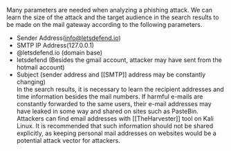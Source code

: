 Many parameters are needed when analyzing a phishing attack. We can learn the size of the attack and the target audience in the search results to be made on the mail gateway according to the following parameters.

-   Sender Address(info@letsdefend.io)
-   SMTP IP Address(127.0.0.1)
-   @letsdefend.io (domain base)
-   letsdefend (Besides the gmail account, attacker may have sent from the hotmail account)
-   Subject (sender address and [[SMTP]] address may be constantly changing)
\
In the search results, it is necessary to learn the recipient addresses and time information besides the mail numbers. If harmful e-mails are constantly forwarded to the same users, their e-mail addresses may have leaked in some way and shared on sites such as PasteBin.
\
Attackers can find email addresses with [[TheHarvester]] tool on Kali Linux. It is recommended that such information should not be shared explicitly, as keeping personal mail addresses on websites would be a potential attack vector for attackers.